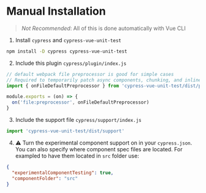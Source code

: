 # Manual Installation

> _Not Recommended_: All of this is done automatically with Vue CLI

1. Install `cypress` and `cypress-vue-unit-test`

```sh
npm install -D cypress cypress-vue-unit-test
```

2. Include this plugin `cypress/plugin/index.js`

```js
// default webpack file preprocessor is good for simple cases
// Required to temporarily patch async components, chunking, and inline image loading
import { onFileDefaultPreprocessor } from 'cypress-vue-unit-test/dist/preprocessor/webpack'

module.exports = (on) => {
  on('file:preprocessor', onFileDefaultPreprocessor)
}
```

3. Include the support file `cypress/support/index.js`

```js
import 'cypress-vue-unit-test/dist/support'
```

4. ⚠️ Turn the experimental component support on in your `cypress.json`. You can also specify where component spec files are located. For exampled to have them located in `src` folder use:

```json
{
  "experimentalComponentTesting": true,
  "componentFolder": "src"
}
```
